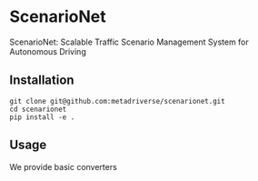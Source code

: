 # ScenarioNet
ScenarioNet: Scalable Traffic Scenario Management System for Autonomous Driving


## Installation
```
git clone git@github.com:metadriverse/scenarionet.git
cd scenarionet
pip install -e .
```
## Usage
We provide basic converters
